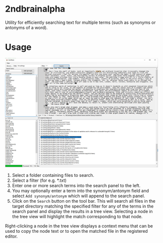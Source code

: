 # 2ndbrainalpha
Utility for efficiently searching text for multiple terms (such as synonyms or antonyms of a word).

# Usage
![](2ndbrain.jpg?raw=true)

1. Select a folder containing files to search.
2. Select a filter (for e.g. *.txt)
3. Enter one or more search terms into the search panel to the left.
4. You may optionally enter a term into the synonym/antonym field and select `Add synonym/antonym` 
which will append to the search panel.
5. Click on the `Search` button on the tool bar.
This will search all files in the target directory matching the specified filter 
for any of the terms in the search panel and display the results in a tree view.
Selecting a node in the tree view will highlight the match corresponding to that node.

Right-clicking a node in the tree view displays a context menu that can be used to copy the
node text or to open the matched file in the registered editor.